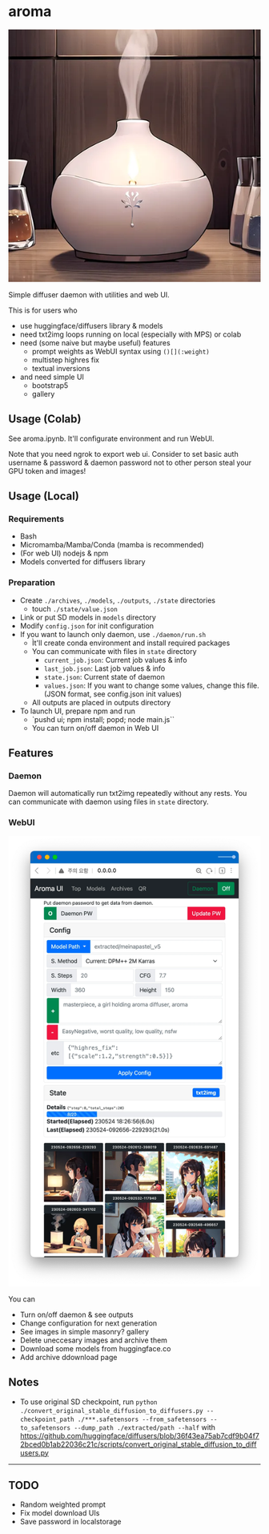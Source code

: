 # aroma

![aroma](https://raw.githubusercontent.com/lumiknit/aroma/main/aroma.webp)

Simple diffuser daemon with utilities and web UI.

This is for users who
- use huggingface/diffusers library & models
- need txt2img loops running on local (especially with MPS) or colab
- need (some naive but maybe useful) features
  - prompt weights as WebUI syntax using `()[](:weight)`
  - multistep highres fix
  - textual inversions
- and need simple UI
  - bootstrap5
  - gallery

## Usage (Colab)

See aroma.ipynb. It'll configurate environment and run WebUI.

Note that you need ngrok to export web ui. Consider to set basic auth username & password & daemon password not to other person steal your GPU token and images!

## Usage (Local)

### Requirements

- Bash
- Micromamba/Mamba/Conda (mamba is recommended)
- (For web UI) nodejs & npm
- Models converted for diffusers library

### Preparation

- Create `./archives`, `./models`, `./outputs`, `./state` directories
  - touch `./state/value.json`
- Link or put SD models in `models` directory
- Modify `config.json` for init configuration
- If you want to launch only daemon, use `./daemon/run.sh`
  - Ìt'll create conda environment and install required packages
  - You can communicate with files in `state` directory
    - `current_job.json`: Current job values & info
    - `last_job.json`: Last job values & info
    - `state.json`: Current state of daemon
    - `values.json`: If you want to change some values, change this file. (JSON format, see config.json init values)
  - All outputs are placed in outputs directory
- To launch UI, prepare npm and run
  - `pushd ui; npm install; popd; node main.js``
  - You can turn on/off daemon in Web UI

## Features

### Daemon

Daemon will automatically run txt2img repeatedly without any rests.
You can communicate with daemon using files in `state` directory.

### WebUI

![preview](https://raw.githubusercontent.com/lumiknit/aroma/main/ui-preview.webp)

You can
- Turn on/off daemon & see outputs
- Change configuration for next generation
- See images in simple masonry? gallery
- Delete uneccesary images and archive them
- Download some models from huggingface.co
- Add archive ddownload page

## Notes

- To use original SD checkpoint, run `python ./convert_original_stable_diffusion_to_diffusers.py --checkpoint_path ./***.safetensors --from_safetensors --to_safetensors --dump_path ./extracted/path --half` with https://github.com/huggingface/diffusers/blob/36f43ea75ab7cdf9b04f72bced0b1ab22036c21c/scripts/convert_original_stable_diffusion_to_diffusers.py

---

## TODO

- Random weighted prompt
- Fix model download UIs
- Save password in localstorage
